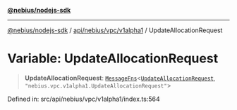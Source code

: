 [**@nebius/nodejs-sdk**](../../../../../README.md)

***

[@nebius/nodejs-sdk](../../../../../README.md) / [api/nebius/vpc/v1alpha1](../README.md) / UpdateAllocationRequest

# Variable: UpdateAllocationRequest

> **UpdateAllocationRequest**: [`MessageFns`](../../../../../runtime/protos/core/interfaces/MessageFns.md)\<[`UpdateAllocationRequest`](../interfaces/UpdateAllocationRequest.md), `"nebius.vpc.v1alpha1.UpdateAllocationRequest"`\>

Defined in: src/api/nebius/vpc/v1alpha1/index.ts:564
